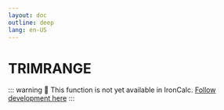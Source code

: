 ```yaml
---
layout: doc
outline: deep
lang: en-US
---
```


# TRIMRANGE

::: warning
🚧 This function is not yet available in IronCalc.
[Follow development here](https://github.com/ironcalc/IronCalc/labels/Functions)
:::